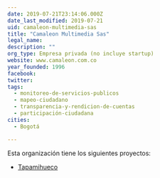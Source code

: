 ```yaml
---
date: 2019-07-21T23:14:06.000Z
date_last_modified: 2019-07-21
uid: camaleon-multimedia-sas
title: "Camaleon Multimedia Sas"
legal_name: 
description: ""
org_type: Empresa privada (no incluye startup)
website: www.camaleon.com.co
year_founded: 1996
facebook: 
twitter: 
tags:
  - monitoreo-de-servicios-publicos
  - mapeo-ciudadano
  - transparencia-y-rendicion-de-cuentas
  - participación-ciudadana
cities: 
  - Bogotá

---
```


Esta organización tiene los siguientes proyectos:

- [Tapamihueco](/i/tapamihueco.html)
